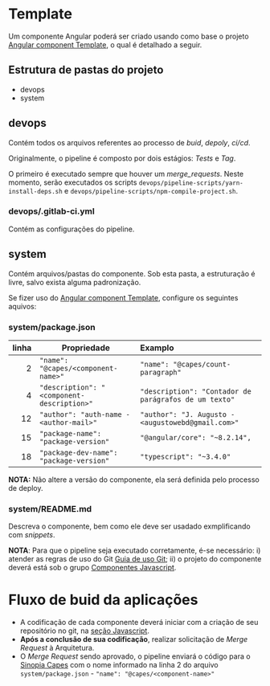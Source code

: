 # Template
Um componente Angular poderá ser criado usando como base o projeto [Angular component Template](https://xpto.com/cgs/narq/componentes-javascript/angular-component-template.git), o qual é detalhado a seguir.

## Estrutura de pastas do projeto
* devops
* system

## devops
Contém todos os arquivos referentes ao processo de *buid*, *depoly*, *ci/cd*.

Originalmente, o pipeline é composto por dois estágios: *Tests* e *Tag*.

O primeiro é executado sempre que houver um *merge_requests*. Neste momento, serão executados os scripts `devops/pipeline-scripts/yarn-install-deps.sh` e `devops/pipeline-scripts/npm-compile-project.sh`.

### devops/.gitlab-ci.yml
Contém as configurações do pipeline.

## system
Contém arquivos/pastas do componente.
Sob esta pasta, a estruturação é livre, salvo exista alguma padronização.

Se fizer uso do [Angular component Template](https://xpto.com/cgs/narq/componentes-javascript/angular-component-template.git), configure os seguintes aquivos:

### system/package.json

| linha | Propriedade                                | Examplo                                               |
| ---:  | ---                                        | :---                                                  |
|  2    | `"name": "@capes/<component-name>"`        | `"name": "@capes/count-paragraph"`                    |
|  4    | `"description": "<component-description>"` | `"description": "Contador de parágrafos de um texto"` |
| 12    | `"author": "auth-name - <author-mail>"`    | `"author": "J. Augusto - <augustowebd@gmail.com>"`    |
| 15    | `"package-name": "package-version"`        | `"@angular/core": "~8.2.14",`                         |
| 18    | `"package-dev-name": "package-version"`    | `"typescript": "~3.4.0"`                              |

**NOTA:** Não altere a versão do componente, ela será definida pelo processo de deploy.

### system/README.md

Descreva o componente, bem como ele deve ser usadado exmplificando com *snippets*.

**NOTA**: Para que o pipeline seja executado corretamente, é-se necessário: 
i) atender as regras de uso do Git [Guia de uso Git](https://xpto.com/dti/orientacoes-gerais/guia/wikis/Guia-de-uso-Git); 
ii) o projeto do componente deverá está sob o grupo [Componentes Javascript](https://xpto.com/cgs/narq/componentes-javascript).

# Fluxo de buid da aplicações
- A codificação de cada componente deverá iniciar com a criação de seu repositório no git, na [seção Javascript](https://xpto.com/cgs/narq/componentes-javascript).
- **Após a conclusão de sua codificação**, realizar solicitação de _Merge Request_ à Arquitetura.
- O _Merge Request_ sendo aprovado, o pipeline enviará o código para o [Sinopia Capes](http://npm.ci.capes.gov.br/) com o nome informado na linha 2 do arquivo `system/package.json` - `"name": "@capes/<component-name>"`